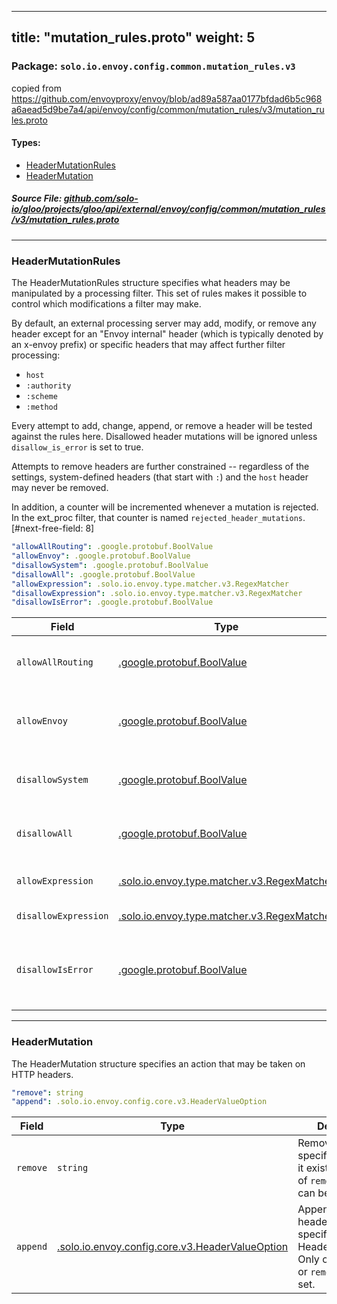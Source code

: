 
---
title: "mutation_rules.proto"
weight: 5
---

<!-- Code generated by solo-kit. DO NOT EDIT. -->


### Package: `solo.io.envoy.config.common.mutation_rules.v3`  
copied from https://github.com/envoyproxy/envoy/blob/ad89a587aa0177bfdad6b5c968a6aead5d9be7a4/api/envoy/config/common/mutation_rules/v3/mutation_rules.proto


 
#### Types:


- [HeaderMutationRules](#headermutationrules)
- [HeaderMutation](#headermutation)
  



##### Source File: [github.com/solo-io/gloo/projects/gloo/api/external/envoy/config/common/mutation_rules/v3/mutation_rules.proto](https://github.com/solo-io/gloo/blob/master/projects/gloo/api/external/envoy/config/common/mutation_rules/v3/mutation_rules.proto)





---
### HeaderMutationRules

 
The HeaderMutationRules structure specifies what headers may be
manipulated by a processing filter. This set of rules makes it
possible to control which modifications a filter may make.

By default, an external processing server may add, modify, or remove
any header except for an "Envoy internal" header (which is typically
denoted by an x-envoy prefix) or specific headers that may affect
further filter processing:

* ``host``
* ``:authority``
* ``:scheme``
* ``:method``

Every attempt to add, change, append, or remove a header will be
tested against the rules here. Disallowed header mutations will be
ignored unless ``disallow_is_error`` is set to true.

Attempts to remove headers are further constrained -- regardless of the
settings, system-defined headers (that start with ``:``) and the ``host``
header may never be removed.

In addition, a counter will be incremented whenever a mutation is
rejected. In the ext_proc filter, that counter is named
``rejected_header_mutations``.
[#next-free-field: 8]

```yaml
"allowAllRouting": .google.protobuf.BoolValue
"allowEnvoy": .google.protobuf.BoolValue
"disallowSystem": .google.protobuf.BoolValue
"disallowAll": .google.protobuf.BoolValue
"allowExpression": .solo.io.envoy.type.matcher.v3.RegexMatcher
"disallowExpression": .solo.io.envoy.type.matcher.v3.RegexMatcher
"disallowIsError": .google.protobuf.BoolValue

```

| Field | Type | Description |
| ----- | ---- | ----------- | 
| `allowAllRouting` | [.google.protobuf.BoolValue](https://developers.google.com/protocol-buffers/docs/reference/csharp/class/google/protobuf/well-known-types/bool-value) | By default, certain headers that could affect processing of subsequent filters or request routing cannot be modified. These headers are ``host``, ``:authority``, ``:scheme``, and ``:method``. Setting this parameter to true allows these headers to be modified as well. |
| `allowEnvoy` | [.google.protobuf.BoolValue](https://developers.google.com/protocol-buffers/docs/reference/csharp/class/google/protobuf/well-known-types/bool-value) | If true, allow modification of envoy internal headers. By default, these start with ``x-envoy`` but this may be overridden in the ``Bootstrap`` configuration using the :ref:`header_prefix <envoy_v3_api_field_config.bootstrap.v3.Bootstrap.header_prefix>` field. Default is false. |
| `disallowSystem` | [.google.protobuf.BoolValue](https://developers.google.com/protocol-buffers/docs/reference/csharp/class/google/protobuf/well-known-types/bool-value) | If true, prevent modification of any system header, defined as a header that starts with a ``:`` character, regardless of any other settings. A processing server may still override the ``:status`` of an HTTP response using an ``ImmediateResponse`` message. Default is false. |
| `disallowAll` | [.google.protobuf.BoolValue](https://developers.google.com/protocol-buffers/docs/reference/csharp/class/google/protobuf/well-known-types/bool-value) | If true, prevent modifications of all header values, regardless of any other settings. A processing server may still override the ``:status`` of an HTTP response using an ``ImmediateResponse`` message. Default is false. |
| `allowExpression` | [.solo.io.envoy.type.matcher.v3.RegexMatcher](../../../../../type/matcher/v3/regex.proto.sk/#regexmatcher) | If set, specifically allow any header that matches this regular expression. This overrides all other settings except for ``disallow_expression``. |
| `disallowExpression` | [.solo.io.envoy.type.matcher.v3.RegexMatcher](../../../../../type/matcher/v3/regex.proto.sk/#regexmatcher) | If set, specifically disallow any header that matches this regular expression regardless of any other settings. |
| `disallowIsError` | [.google.protobuf.BoolValue](https://developers.google.com/protocol-buffers/docs/reference/csharp/class/google/protobuf/well-known-types/bool-value) | If true, and if the rules in this list cause a header mutation to be disallowed, then the filter using this configuration will terminate the request with a 500 error. In addition, regardless of the setting of this parameter, any attempt to set, add, or modify a disallowed header will cause the ``rejected_header_mutations`` counter to be incremented. Default is false. |




---
### HeaderMutation

 
The HeaderMutation structure specifies an action that may be taken on HTTP
headers.

```yaml
"remove": string
"append": .solo.io.envoy.config.core.v3.HeaderValueOption

```

| Field | Type | Description |
| ----- | ---- | ----------- | 
| `remove` | `string` | Remove the specified header if it exists. Only one of `remove` or `append` can be set. |
| `append` | [.solo.io.envoy.config.core.v3.HeaderValueOption](../../../../core/v3/base.proto.sk/#headervalueoption) | Append new header by the specified HeaderValueOption. Only one of `append` or `remove` can be set. |





<!-- Start of HubSpot Embed Code -->
<script type="text/javascript" id="hs-script-loader" async defer src="//js.hs-scripts.com/5130874.js"></script>
<!-- End of HubSpot Embed Code -->
